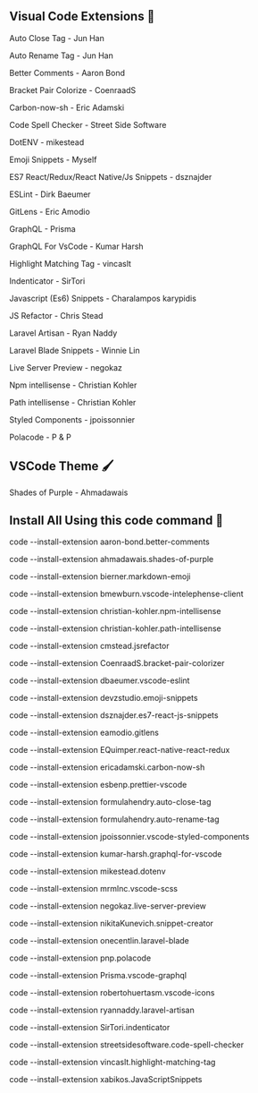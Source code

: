 ## Visual Code Extensions 🧩

Auto Close Tag  - Jun Han

Auto Rename Tag - Jun Han

Better Comments - Aaron Bond

Bracket Pair Colorize - CoenraadS

Carbon-now-sh - Eric Adamski

Code Spell Checker - Street Side Software

DotENV - mikestead

Emoji Snippets - Myself

ES7 React/Redux/React Native/Js Snippets - dsznajder

ESLint - Dirk Baeumer

GitLens - Eric Amodio

GraphQL - Prisma

GraphQL For VsCode - Kumar Harsh

Highlight Matching Tag - vincaslt

Indenticator - SirTori

Javascript (Es6) Snippets - Charalampos karypidis

JS Refactor - Chris Stead

Laravel Artisan - Ryan Naddy

Laravel Blade Snippets - Winnie Lin

Live Server Preview - negokaz

Npm intellisense - Christian Kohler

Path intellisense - Christian Kohler

Styled Components - jpoissonnier

Polacode - P & P


## VSCode Theme 🖌️

Shades of Purple - Ahmadawais
 
## Install All Using this code command 💽

code --install-extension aaron-bond.better-comments

code --install-extension ahmadawais.shades-of-purple

code --install-extension bierner.markdown-emoji

code --install-extension bmewburn.vscode-intelephense-client

code --install-extension christian-kohler.npm-intellisense

code --install-extension christian-kohler.path-intellisense

code --install-extension cmstead.jsrefactor

code --install-extension CoenraadS.bracket-pair-colorizer

code --install-extension dbaeumer.vscode-eslint

code --install-extension devzstudio.emoji-snippets

code --install-extension dsznajder.es7-react-js-snippets

code --install-extension eamodio.gitlens

code --install-extension EQuimper.react-native-react-redux

code --install-extension ericadamski.carbon-now-sh

code --install-extension esbenp.prettier-vscode 

code --install-extension formulahendry.auto-close-tag

code --install-extension formulahendry.auto-rename-tag

code --install-extension jpoissonnier.vscode-styled-components

code --install-extension kumar-harsh.graphql-for-vscode

code --install-extension mikestead.dotenv

code --install-extension mrmlnc.vscode-scss

code --install-extension negokaz.live-server-preview

code --install-extension nikitaKunevich.snippet-creator

code --install-extension onecentlin.laravel-blade

code --install-extension pnp.polacode

code --install-extension Prisma.vscode-graphql

code --install-extension robertohuertasm.vscode-icons

code --install-extension ryannaddy.laravel-artisan

code --install-extension SirTori.indenticator

code --install-extension streetsidesoftware.code-spell-checker

code --install-extension vincaslt.highlight-matching-tag

code --install-extension xabikos.JavaScriptSnippets
